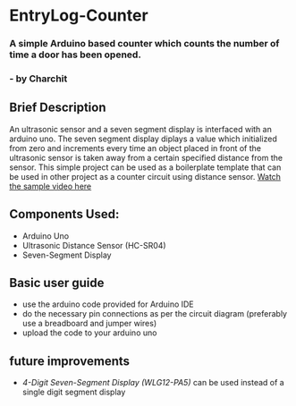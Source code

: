 # EntryLog-Counter
### A simple Arduino based counter which counts the number of time a door has been opened.
### - by Charchit 
## Brief Description
An ultrasonic sensor and a seven segment display is interfaced with an arduino uno. The seven segment display diplays a value which initialized from zero and increments every time an object placed in front of the ultrasonic sensor is taken away from a certain specified distance from the sensor. This simple project can be used as a boilerplate template that can be used in other project as a counter circuit using distance sensor.
[Watch the sample video here](https://drive.google.com/file/d/1Zn_47Y1QejGaejkwp1mjF1is82TPK_4K/view?usp=drivesdk)
## Components Used:
- Arduino Uno
- Ultrasonic Distance Sensor (HC-SR04)
- Seven-Segment Display

## Basic user guide
- use the arduino code provided for Arduino IDE
- do the necessary pin connections as per the circuit diagram (preferably use a breadboard and jumper wires)
- upload the code to your arduino uno 

## future improvements
- *4-Digit Seven-Segment Display (WLG12-PA5)* can be used instead of a single digit segment display
